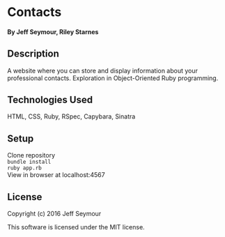 # Contacts

#### By Jeff Seymour, Riley Starnes

## Description
A website where you can store and display information about your professional contacts.  Exploration in Object-Oriented Ruby programming.

## Technologies Used
HTML, CSS, Ruby, RSpec, Capybara, Sinatra

## Setup
Clone repository  
```bundle install```  
```ruby app.rb```  
View in browser at localhost:4567

## License
Copyright (c) 2016 Jeff Seymour

This software is licensed under the MIT license.

